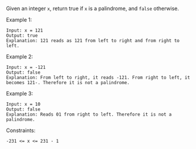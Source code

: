 Given an integer `x`, return true if `x` is a 
palindrome, and `false` otherwise.

Example 1:

    Input: x = 121
    Output: true
    Explanation: 121 reads as 121 from left to right and from right to left.

Example 2:

    Input: x = -121
    Output: false
    Explanation: From left to right, it reads -121. From right to left, it becomes 121-. Therefore it is not a palindrome.

Example 3:

    Input: x = 10
    Output: false
    Explanation: Reads 01 from right to left. Therefore it is not a palindrome.
    

Constraints:

    -231 <= x <= 231 - 1